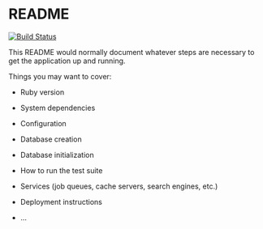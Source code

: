# README

[![Build Status](https://travis-ci.org/arandilopez/amazome.svg?branch=master)](https://travis-ci.org/arandilopez/amazome)

This README would normally document whatever steps are necessary to get the
application up and running.

Things you may want to cover:

* Ruby version

* System dependencies

* Configuration

* Database creation

* Database initialization

* How to run the test suite

* Services (job queues, cache servers, search engines, etc.)

* Deployment instructions

* ...
